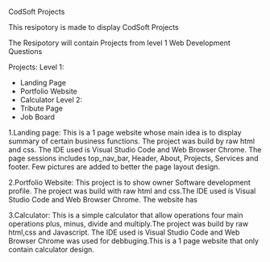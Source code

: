 CodSoft Projects

This resipotory is made to display CodSoft Projects

The Resipotory will contain Projects from level 1 Web Development Questions

Projects:
 Level 1:
  - Landing Page
  - Portfolio Website
  - Calculator
 Level 2:
  - Tribute Page
  - Job Board

1.Landing page:
This is a 1 page website whose main idea is to display summary of certain business functions. The project was build by raw html and css. The IDE used is Visual Studio Code and Web Browser Chrome.
The page sessions includes top_nav_bar, Header, About, Projects, Services and footer. Few pictures are added to better the page layout design.

2.Portfolio Website:
This project is to show owner Software development profile. The project was build with raw html and css.The IDE used is Visual Studio Code and Web Browser Chrome.
The website has 

3.Calculator:
This is a simple calculator that allow operations four main operations plus, minus, divide and multiply.The project was build by raw html,css and Javascript. The IDE used is Visual Studio Code and Web Browser Chrome was used for debbuging.This is a 1 page website that only contain calculator design.
